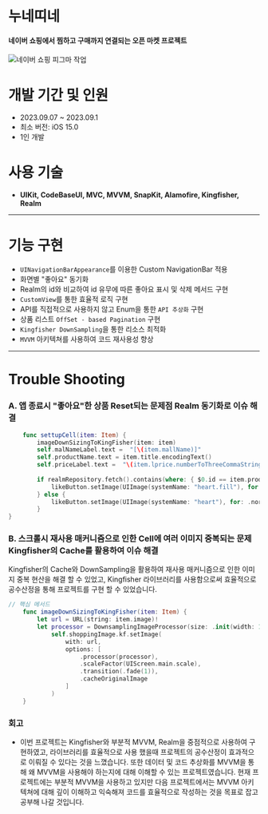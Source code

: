 # 누네띠네
#### 네이버 쇼핑에서 찜하고 구매까지 연결되는 오픈 마켓 프로젝트
![네이버 쇼핑 피그마 작업](https://github.com/strongyeom/Best_Moment_SNS_Project/assets/101084872/f396b42b-1b80-4a4d-9f6b-1b7c1721b492)

# 개발 기간 및 인원
- 2023.09.07 ~ 2023.09.1
- 최소 버전: iOS 15.0
- 1인 개발

# 사용 기술
- **UIKit, CodeBaseUI, MVC, MVVM, SnapKit, Alamofire, Kingfisher, Realm**
------



# 기능 구현 
- `UINavigationBarAppearance`를 이용한 Custom NavigationBar 적용
- 화면별 "좋아요" 동기화
 - Realm의 id와 비교하여 id 유무에 따른 좋아요 표시 및 삭제 메서드 구현
- `CustomView`를 통한 효율적 로직 구현
- API를 직접적으로 사용하지 않고 Enum을 통한 `API 추상화` 구현
- 상품 리스트 `OffSet - based Pagination` 구현 
- `Kingfisher DownSampling`을 통한 리소스 최적화
- `MVVM` 아키텍쳐를 사용하여 코드 재사용성 향상
------





# Trouble Shooting
### A. 앱 종료시 "좋아요"한 상품 Reset되는 문제점 Realm 동기화로 이슈 해결 


```swift
    func settupCell(item: Item) {
        imageDownSizingToKingFisher(item: item)
        self.malNameLabel.text =  "[\(item.mallName)]"
        self.productName.text = item.title.encodingText()
        self.priceLabel.text =  "\(item.lprice.numberToThreeCommaString())원"
        
        if realmRepository.fetch().contains(where: { $0.id == item.productID}) {
            likeButton.setImage(UIImage(systemName: "heart.fill"), for: .normal)
        } else {
            likeButton.setImage(UIImage(systemName: "heart"), for: .normal)
        }
}
```

### B. 스크롤시 재사용 매커니즘으로 인한 Cell에 여러 이미지 중복되는 문제 Kingfisher의 Cache를 활용하여 이슈 해결
Kingfisher의 Cache와 DownSampling을 활용하여 재사용 매커니즘으로 인한 이미지 중복 현산을 해결 할 수 있었고, Kingfisher 라이브러리를 사용함으로써 효율적으로 공수산정을 통해 프로젝트를 구현 할 수 있었습니다.

```swift
// 핵심 메서드
    func imageDownSizingToKingFisher(item: Item) {
        let url = URL(string: item.image)!
        let processor = DownsamplingImageProcessor(size: .init(width: 150, height: 150))
            self.shoppingImage.kf.setImage(
                with: url,
                options: [
                    .processor(processor),
                    .scaleFactor(UIScreen.main.scale),
                    .transition(.fade(1)),
                    .cacheOriginalImage
                ]
            )
    }
```


### 회고
- 이번 프로젝트는 Kingfisher와 부분적 MVVM, Realm을 중점적으로 사용하여 구현하였고, 라이브러리를 효율적으로 사용 했을때 프로젝트의 공수산정이 효과적으로 이뤄질 수 있다는 것을 느꼈습니다. 또한 데이터 및 코드 추상화를 MVVM을 통해 왜 MVVM을 사용해야 하는지에 대해 이해할 수 있는 프로젝트였습니다. 현재 프로젝트에는 부분적 MVVM을 사용하고 있지만 다음 프로젝트에서는 MVVM 아키텍쳐에 대해 깊이 이해하고 익숙해져 코드를 효율적으로 작성하는 것을 목표로 잡고 공부해 나갈 것입니다.

